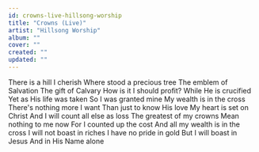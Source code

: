 ```yaml
---
id: crowns-live-hillsong-worship
title: "Crowns (Live)"
artist: "Hillsong Worship"
album: ""
cover: ""
created: ""
updated: ""
---
```


There is a hill I cherish
Where stood a precious tree
The emblem of Salvation
The gift of Calvary
How is it I should profit?
While He is crucified
Yet as His life was taken
So I was granted mine
My wealth is in the cross
There's nothing more I want
Than just to know His love
My heart is set on Christ
And I will count all else as loss
The greatest of my crowns
Mean nothing to me now
For I counted up the cost
And all my wealth is in the cross
I will not boast in riches
I have no pride in gold
But I will boast in Jesus
And in His Name alone